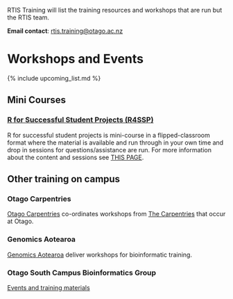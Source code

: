 RTIS Training will list the training resources and workshops that are run but the RTIS team.

**Email contact**: rtis.training@otago.ac.nz

# Workshops and Events


{% include upcoming_list.md %}


## Mini Courses

### [R for Successful Student Projects (R4SSP)](r4ssp) 

R for successful student projects is mini-course in a flipped-classroom format where the material is available and run through in your own time and drop in sessions for questions/assistance are run. For more information about the content and sessions see [THIS PAGE](r4ssp).


## Other training on campus

### Otago Carpentries

[Otago Carpentries](https://otagocarpentries.github.io) co-ordinates workshops from [The Carpentries](https://carpentries.org) that occur at Otago.

### Genomics Aotearoa

[Genomics Aotearoa](genomicsaotearoa.github.io) deliver workshops for bioinformatic training.

### Otago South Campus Bioinformatics Group

[Events and training materials](https://otagomohio.github.io/)
